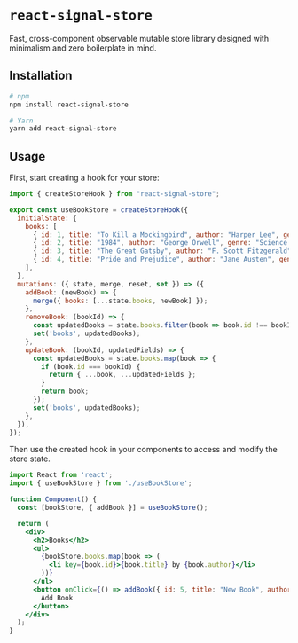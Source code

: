 # `react-signal-store`
Fast, cross-component observable mutable store library designed with minimalism and zero boilerplate in mind.

## Installation

```sh
# npm
npm install react-signal-store

# Yarn
yarn add react-signal-store
```

## Usage

First, start creating a hook for your store:

```jsx
import { createStoreHook } from "react-signal-store";

export const useBookStore = createStoreHook({
  initialState: {
    books: [
      { id: 1, title: "To Kill a Mockingbird", author: "Harper Lee", genre: "Fiction" },
      { id: 2, title: "1984", author: "George Orwell", genre: "Science Fiction" },
      { id: 3, title: "The Great Gatsby", author: "F. Scott Fitzgerald", genre: "Fiction" },
      { id: 4, title: "Pride and Prejudice", author: "Jane Austen", genre: "Romance" },
    ],
  },
  mutations: ({ state, merge, reset, set }) => ({
    addBook: (newBook) => {
      merge({ books: [...state.books, newBook] });
    },
    removeBook: (bookId) => {
      const updatedBooks = state.books.filter(book => book.id !== bookId);
      set('books', updatedBooks);
    },
    updateBook: (bookId, updatedFields) => {
      const updatedBooks = state.books.map(book => {
        if (book.id === bookId) {
          return { ...book, ...updatedFields };
        }
        return book;
      });
      set('books', updatedBooks);
    },
  }),
});
```
Then use the created hook in your components to access and modify the store state.

```jsx
import React from 'react';
import { useBookStore } from './useBookStore';

function Component() {
  const [bookStore, { addBook }] = useBookStore();

  return (
    <div>
      <h2>Books</h2>
      <ul>
        {bookStore.books.map(book => (
          <li key={book.id}>{book.title} by {book.author}</li>
        ))}
      </ul>
      <button onClick={() => addBook({ id: 5, title: "New Book", author: "New Author", genre: "New Genre" })}>
        Add Book
      </button>
    </div>
  );
}
```
